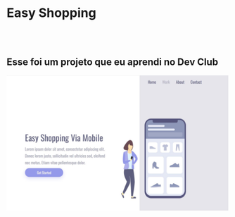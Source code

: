 <h1> Easy Shopping</h1>
<br>
<br>
<h2>Esse foi um projeto que eu aprendi no Dev Club</h2>


<img src="./assets/Capturar.JPG" alt="imagem do site notebook">